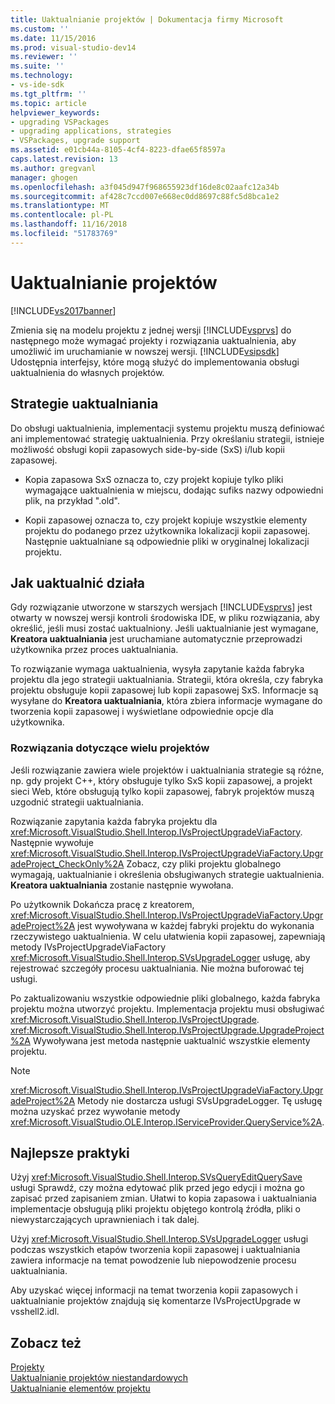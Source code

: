 ```yaml
---
title: Uaktualnianie projektów | Dokumentacja firmy Microsoft
ms.custom: ''
ms.date: 11/15/2016
ms.prod: visual-studio-dev14
ms.reviewer: ''
ms.suite: ''
ms.technology:
- vs-ide-sdk
ms.tgt_pltfrm: ''
ms.topic: article
helpviewer_keywords:
- upgrading VSPackages
- upgrading applications, strategies
- VSPackages, upgrade support
ms.assetid: e01cb44a-8105-4cf4-8223-dfae65f8597a
caps.latest.revision: 13
ms.author: gregvanl
manager: ghogen
ms.openlocfilehash: a3f045d947f968655923df16de8c02aafc12a34b
ms.sourcegitcommit: af428c7ccd007e668ec0dd8697c88fc5d8bca1e2
ms.translationtype: MT
ms.contentlocale: pl-PL
ms.lasthandoff: 11/16/2018
ms.locfileid: "51783769"
---
```

# <a name="upgrading-projects"></a>Uaktualnianie projektów
[!INCLUDE[vs2017banner](../../includes/vs2017banner.md)]

Zmienia się na modelu projektu z jednej wersji [!INCLUDE[vsprvs](../../includes/vsprvs-md.md)] do następnego może wymagać projekty i rozwiązania uaktualnienia, aby umożliwić im uruchamianie w nowszej wersji. [!INCLUDE[vsipsdk](../../includes/vsipsdk-md.md)] Udostępnia interfejsy, które mogą służyć do implementowania obsługi uaktualnienia do własnych projektów.  
  
## <a name="upgrade-strategies"></a>Strategie uaktualniania  
 Do obsługi uaktualnienia, implementacji systemu projektu muszą definiować ani implementować strategię uaktualnienia. Przy określaniu strategii, istnieje możliwość obsługi kopii zapasowych side-by-side (SxS) i/lub kopii zapasowej.  
  
-   Kopia zapasowa SxS oznacza to, czy projekt kopiuje tylko pliki wymagające uaktualnienia w miejscu, dodając sufiks nazwy odpowiedni plik, na przykład ".old".  
  
-   Kopii zapasowej oznacza to, czy projekt kopiuje wszystkie elementy projektu do podanego przez użytkownika lokalizacji kopii zapasowej. Następnie uaktualniane są odpowiednie pliki w oryginalnej lokalizacji projektu.  
  
## <a name="how-upgrade-works"></a>Jak uaktualnić działa  
 Gdy rozwiązanie utworzone w starszych wersjach [!INCLUDE[vsprvs](../../includes/vsprvs-md.md)] jest otwarty w nowszej wersji kontroli środowiska IDE, w pliku rozwiązania, aby określić, jeśli musi zostać uaktualniony. Jeśli uaktualnianie jest wymagane, **Kreatora uaktualniania** jest uruchamiane automatycznie przeprowadzi użytkownika przez proces uaktualniania.  
  
 To rozwiązanie wymaga uaktualnienia, wysyła zapytanie każda fabryka projektu dla jego strategii uaktualniania. Strategii, która określa, czy fabryka projektu obsługuje kopii zapasowej lub kopii zapasowej SxS. Informacje są wysyłane do **Kreatora uaktualniania**, która zbiera informacje wymagane do tworzenia kopii zapasowej i wyświetlane odpowiednie opcje dla użytkownika.  
  
### <a name="multi-project-solutions"></a>Rozwiązania dotyczące wielu projektów  
 Jeśli rozwiązanie zawiera wiele projektów i uaktualniania strategie są różne, np. gdy projekt C++, który obsługuje tylko SxS kopii zapasowej, a projekt sieci Web, które obsługują tylko kopii zapasowej, fabryk projektów muszą uzgodnić strategii uaktualniania.  
  
 Rozwiązanie zapytania każda fabryka projektu dla <xref:Microsoft.VisualStudio.Shell.Interop.IVsProjectUpgradeViaFactory>. Następnie wywołuje <xref:Microsoft.VisualStudio.Shell.Interop.IVsProjectUpgradeViaFactory.UpgradeProject_CheckOnly%2A> Zobacz, czy pliki projektu globalnego wymagają, uaktualnianie i określenia obsługiwanych strategie uaktualnienia. **Kreatora uaktualniania** zostanie następnie wywołana.  
  
 Po użytkownik Dokańcza pracę z kreatorem, <xref:Microsoft.VisualStudio.Shell.Interop.IVsProjectUpgradeViaFactory.UpgradeProject%2A> jest wywoływana w każdej fabryki projektu do wykonania rzeczywistego uaktualnienia. W celu ułatwienia kopii zapasowej, zapewniają metody IVsProjectUpgradeViaFactory <xref:Microsoft.VisualStudio.Shell.Interop.SVsUpgradeLogger> usługę, aby rejestrować szczegóły procesu uaktualniania. Nie można buforować tej usługi.  
  
 Po zaktualizowaniu wszystkie odpowiednie pliki globalnego, każda fabryka projektu można utworzyć projektu. Implementacja projektu musi obsługiwać <xref:Microsoft.VisualStudio.Shell.Interop.IVsProjectUpgrade>. <xref:Microsoft.VisualStudio.Shell.Interop.IVsProjectUpgrade.UpgradeProject%2A> Wywoływana jest metoda następnie uaktualnić wszystkie elementy projektu.  
  
> [!NOTE]
>  <xref:Microsoft.VisualStudio.Shell.Interop.IVsProjectUpgradeViaFactory.UpgradeProject%2A> Metody nie dostarcza usługi SVsUpgradeLogger. Tę usługę można uzyskać przez wywołanie metody <xref:Microsoft.VisualStudio.OLE.Interop.IServiceProvider.QueryService%2A>.  
  
## <a name="best-practices"></a>Najlepsze praktyki  
 Użyj <xref:Microsoft.VisualStudio.Shell.Interop.SVsQueryEditQuerySave> usługi Sprawdź, czy można edytować plik przed jego edycji i można go zapisać przed zapisaniem zmian. Ułatwi to kopia zapasowa i uaktualniania implementacje obsługują pliki projektu objętego kontrolą źródła, pliki o niewystarczających uprawnieniach i tak dalej.  
  
 Użyj <xref:Microsoft.VisualStudio.Shell.Interop.SVsUpgradeLogger> usługi podczas wszystkich etapów tworzenia kopii zapasowej i uaktualniania zawiera informacje na temat powodzenie lub niepowodzenie procesu uaktualniania.  
  
 Aby uzyskać więcej informacji na temat tworzenia kopii zapasowych i uaktualnianie projektów znajdują się komentarze IVsProjectUpgrade w vsshell2.idl.  
  
## <a name="see-also"></a>Zobacz też  
 [Projekty](../../extensibility/internals/projects.md)   
 [Uaktualnianie projektów niestandardowych](../../misc/upgrading-custom-projects.md)   
 [Uaktualnianie elementów projektu](../../misc/upgrading-project-items.md)

